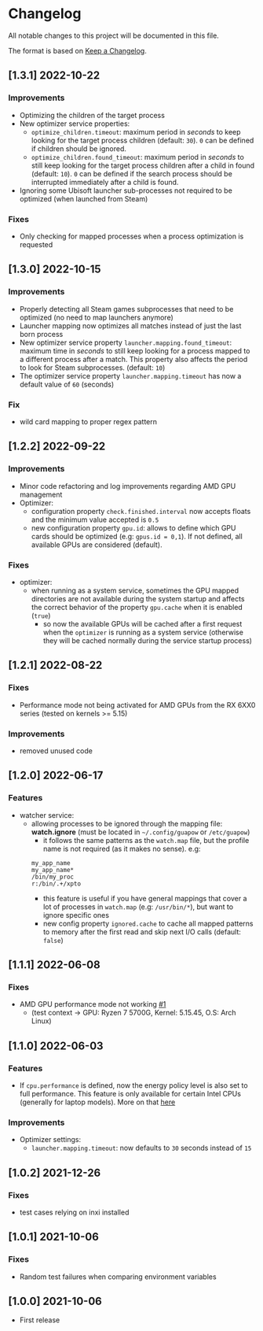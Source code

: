 # Changelog
All notable changes to this project will be documented in this file.


The format is based on [Keep a Changelog](https://keepachangelog.com/en/1.0.0/).

## [1.3.1] 2022-10-22
### Improvements
- Optimizing the children of the target process
- New optimizer service properties:
  - `optimize_children.timeout`: maximum period in *seconds* to keep looking for the target process children (default: `30`). `0` can be defined if children should be ignored.
  - `optimize_children.found_timeout`: maximum period in *seconds* to still keep looking for the target process children after a child in found (default: `10`). `0` can be defined if the search process should be interrupted immediately after a child is found.
- Ignoring some Ubisoft launcher sub-processes not required to be optimized (when launched from Steam)

### Fixes
- Only checking for mapped processes when a process optimization is requested


## [1.3.0] 2022-10-15
### Improvements
- Properly detecting all Steam games subprocesses that need to be optimized (no need to map launchers anymore)
- Launcher mapping now optimizes all matches instead of just the last born process
- New optimizer service property `launcher.mapping.found_timeout`: maximum time in *seconds* to still keep looking for a process mapped to a different process after a match. This property also affects the period to look for Steam subprocesses. (default: `10`)
- The optimizer service property `launcher.mapping.timeout` has now a default value of `60` (seconds)

### Fix
- wild card mapping to proper regex pattern

## [1.2.2] 2022-09-22
### Improvements
- Minor code refactoring and log improvements regarding AMD GPU management
- Optimizer:
  - configuration property `check.finished.interval` now accepts floats and the minimum value accepted is `0.5`
  - new configuration property `gpu.id`: allows to define which GPU cards should be optimized (e.g: `gpus.id = 0,1`). If not defined, all available GPUs are considered (default).

### Fixes
- optimizer:
  - when running as a system service, sometimes the GPU mapped directories are not available during the system startup and affects the correct behavior of the property `gpu.cache` when it is enabled (`true`)
     - so now the available GPUs will be cached after a first request when the `optimizer` is running as a system service (otherwise they will be cached normally during the service startup process)

## [1.2.1] 2022-08-22
### Fixes
- Performance mode not being activated for AMD GPUs from the RX 6XX0 series (tested on kernels >= 5.15)

### Improvements
- removed unused code

## [1.2.0] 2022-06-17

### Features
- watcher service:
  - allowing processes to be ignored through the mapping file: **watch.ignore** (must be located in `~/.config/guapow` or `/etc/guapow`)
    - it follows the same patterns as the `watch.map` file, but the profile name is not required (as it makes no sense). e.g:
    ```
    my_app_name
    my_app_name*  
    /bin/my_proc
    r:/bin/.+/xpto
    ```
    - this feature is useful if you have general mappings that cover a lot of processes in `watch.map` (e.g: `/usr/bin/*`), but want to ignore specific ones
    - new config property `ignored.cache` to cache all mapped patterns to memory after the first read and skip next I/O calls (default: `false`) 


## [1.1.1] 2022-06-08

### Fixes
- AMD GPU performance mode not working [#1](https://github.com/vinifmor/guapow/issues/1)
  - (test context -> GPU: Ryzen 7 5700G, Kernel: 5.15.45, O.S: Arch Linux)


## [1.1.0] 2022-06-03

### Features
- If `cpu.performance` is defined, now the energy policy level is also set to full performance. This feature is only available for certain Intel CPUs (generally for laptop models). More on that [here](https://github.com/vinifmor/guapow#opt_cpu_epl)

### Improvements
- Optimizer settings:
  - `launcher.mapping.timeout`: now defaults to `30` seconds instead of `15`

## [1.0.2] 2021-12-26

### Fixes
- test cases relying on inxi installed

## [1.0.1] 2021-10-06

### Fixes
- Random test failures when comparing environment variables


## [1.0.0] 2021-10-06
- First release
